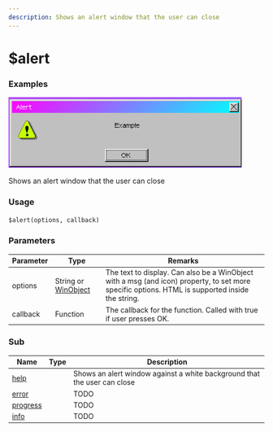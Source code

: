 ```yaml
---
description: Shows an alert window that the user can close
---
```


# $alert

### Examples

![](../../.gitbook/assets/alert.png)

Shows an alert window that the user can close

### Usage

`$alert(options, callback)`

### Parameters

| Parameter | Type                                          | Remarks                                                                                                                                         |
| --------- | --------------------------------------------- | ----------------------------------------------------------------------------------------------------------------------------------------------- |
| options   | String or [WinObject](../window/winobject.md) | The text to display. Can also be a WinObject with a msg (and icon) property, to set more specific options. HTML is supported inside the string. |
| callback  | Function                                      | The callback for the function. Called with true if user presses OK.                                                                             |

### Sub

<table><thead><tr><th>Name</th><th data-type="select">Type</th><th>Description</th></tr></thead><tbody><tr><td><a href="sub/help.md">help</a></td><td></td><td>Shows an alert window against a white background that the user can close</td></tr><tr><td><a href="sub/error.md">error</a></td><td></td><td>TODO</td></tr><tr><td><a href="sub/progress.md">progress</a></td><td></td><td>TODO</td></tr><tr><td><a href="sub/info.md">info</a></td><td></td><td>TODO</td></tr></tbody></table>
